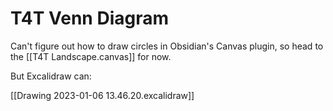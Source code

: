 # T4T Venn Diagram

Can't figure out how to draw circles in Obsidian's Canvas plugin, so head to the [[T4T Landscape.canvas]] for now.

But Excalidraw can: 

[[Drawing 2023-01-06 13.46.20.excalidraw]]